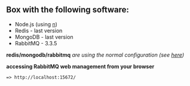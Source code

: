 
## Box with the following software:
* Node.js (using [n](https://github.com/visionmedia/n))
* Redis 	- last version
* MongoDB 	- last version
* RabbitMQ 	- 3.3.5
	


**redis/mongodb/rabbitmq** *are using the normal configuration (see [here](https://github.com/joaquimserafim/vagrant-nodejs-redis-mongodb-rabbitmq/blob/master/vagrant/puppet/manifests/main.pp#L81))*



**accessing RabbitMQ web management from your browser**

	=> http://localhost:15672/
